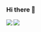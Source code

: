 ### Hi there 👋

<!--
**zpqsunny/zpqsunny** is a ✨ _special_ ✨ repository because its `README.md` (this file) appears on your GitHub profile.

Here are some ideas to get you started:

- 🔭 I’m currently working on ...
- 🌱 I’m currently learning ...
- 👯 I’m looking to collaborate on ...
- 🤔 I’m looking for help with ...
- 💬 Ask me about ...
- 📫 How to reach me: ...
- 😄 Pronouns: ...
- ⚡ Fun fact: ...
-->


<img align="left" src="https://github-readme-stats.vercel.app/api?username=zpqsunny&show_icons=true&icon_color=CE1D2D&text_color=718096&bg_color=ffffff&hide_title=true" />
<img align="left" src="https://github-readme-stats.vercel.app/api/top-langs/?username=zpqsunny&hide_title=true&hide_border=true&layout=compact&bg_color=0,73FA79,73FDFF,D783FF&theme=graywhite&locale=cn" />
